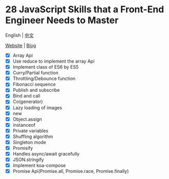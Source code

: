 # 28 JavaScript Skills that a Front-End Engineer Needs to Master

English | [中文](README-zh_CN.md)

[Website](https://yeyan1996.github.io/practical-javascript/) | [Blog](https://medium.com/javascript-in-plain-english/28-javascript-skills-a-qualified-intermediate-front-end-engineer-needs-to-master-ffed93de3f38)



* [x] Array Api
* [x] Use reduce to implement the array Api
* [x] Implement class of ES6 by ES5
* [x] Curry/Partial function
* [x] Throttling/Debounce function
* [x] Fibonacci sequence
* [x] Publish and subscribe
* [x] Bind and call
* [x] Co(generator)
* [x] Lazy loading of images
* [x] new
* [x] Object.assign
* [x] instanceof
* [x] Private variables
* [x] Shuffling algorithm
* [x] Singleton mode
* [x] Promisify
* [x] Handles async/await gracefully
* [x] JSON.stringify
* [x] Implement koa-compose
* [x] Promise Api(Promise.all, Promise.race, Promise.finally)
